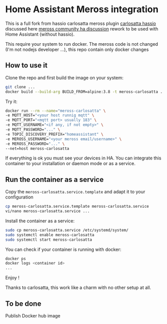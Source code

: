 # Home Assistant Meross integration

This is a full fork from hassio carlosatta meross plugin [carlosatta hassio] discussed here [meross community ha discussion] rework to be used with Home Assistant (without hassio).

This require your system to run docker. The meross code is not changed (I'm not nodejs developer ...), this repo contain only docker changes

## How to use it

Clone the repo and first build the image on your system:
```sh
git clone ...
docker build --build-arg BUILD_FROM=alpine:3.8 -t meross-carlosatta .
```

Try it:
```sh
docker run --rm --name="meross-carlosatta" \
-e MQTT_HOST="<your host runnig mqtt" \
-e MQTT_PORT="<mqtt port> usually 183" \
-e MQTT_USERNAME="<if any, if not empty>" \
-e MQTT_PASSWORD="..." \
-e TOPIC_DISCOVERY_PREFIX="homeassistant" \
-e MEROSS_USERNAME="<your meross email/username>" \
-e MEROSS_PASSWORD="..." \
--net=host meross-carlosatta
```

If everything is ok you must see your devices in HA. You can integrate this container to your installation or daemon mode or as a service.

## Run the container as a service

Copy the ```meross-carlosatta.service.template``` and adapt it to your configuration

```sh
cp meross-carlosatta.service.template meross-carlosatta.service
vi/nano meross-carlosatta.service ...
```

Install the container as a service:
```sh 
sudo cp meross-carlosatta.service /etc/systemd/system/
sudo systemctl enable meross-carlosatta
sudo systemctl start meross-carlosatta
```

You can check if your container is running with docker:
```sh
docker ps
docker logs <container id>
...
```

Enjoy !

Thanks to carlosatta, this work like a charm with no other setup at all.

## To be done
Publish Docker hub image

[carlosatta hassio]: https://github.com/carlosatta/hassio-addons/tree/master/hassio_meross
[meross community ha discussion]: https://community.home-assistant.io/t/are-meross-switches-compatible-with-any-existing-components/51548/48


